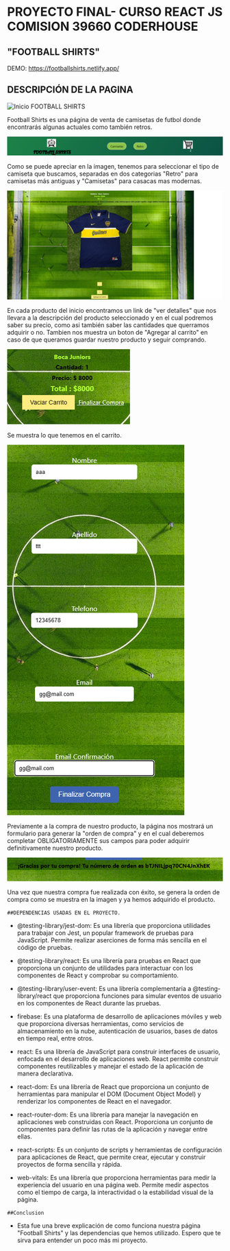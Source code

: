 # PROYECTO FINAL- CURSO REACT JS COMISION 39660 CODERHOUSE
## "FOOTBALL SHIRTS"
DEMO: https://footballshirts.netlify.app/

## DESCRIPCIÓN DE LA PAGINA
 ![Inicio FOOTBALL SHIRTS](./public/Images/Markdown/InicioFS.png)
 
 Football Shirts es una página de venta de camisetas de futbol donde encontrarás algunas actuales como también retros.
 
 ![Categorias FOOTBALL SHIRTS](./public/Images/Markdown/HeaderFS.png)
 
  Como se puede apreciar en la imagen, tenemos para seleccionar el tipo de camiseta que buscamos, separadas en dos categorias "Retro" para camisetas más antiguas y "Camisetas" para casacas mas modernas.
  
  ![Descripcion FOOTBALL SHIRTS](./public/Images/Markdown/DescripcionProductosFS.png)
  
  En cada producto del inicio encontramos un link de "ver detalles" que nos llevara a la descripción del producto seleccionado y en el cual podremos saber su precio, como asi también saber las cantidades que querramos     adquirir o no. Tambien nos muestra un boton de "Agregar al carrito" en caso de que queramos guardar nuestro producto y seguir comprando.
  
 ![Informacion FOOTBALL SHIRTS](./public/Images/Markdown/DescripcionCompraProducto.png)
 
  Se muestra lo que tenemos en el carrito.
  
![Formulario FOOTBALL SHIRTS](./public/Images/Markdown/FormularioPreCompraFS.png)

   Previamente a la compra de nuestro producto, la página nos mostrará un formulario para generar la "orden de compra" y en el cual deberemos completar OBLIGATORIAMENTE sus campos para poder adquirir definitivamente nuestro producto.
   
![Informacion FOOTBALL SHIRTS](./public/Images/Markdown/OrdenGeneradaFS.png)

   Una vez que nuestra compra fue realizada con éxito, se genera la orden de compra como se muestra en la imagen y ya hemos adquirido el producto.
    
    ##DEPENDENCIAS USADAS EN EL PROYECTO.
    
   * @testing-library/jest-dom: Es una librería que proporciona utilidades para trabajar con Jest, un popular framework de pruebas para JavaScript. Permite realizar aserciones de forma más sencilla en el código de pruebas.

   * @testing-library/react: Es una librería para pruebas en React que proporciona un conjunto de utilidades para interactuar con los componentes de React y comprobar su comportamiento.

   * @testing-library/user-event: Es una librería complementaria a @testing-library/react que proporciona funciones para simular eventos de usuario en los componentes de React durante las pruebas.

   * firebase: Es una plataforma de desarrollo de aplicaciones móviles y web que proporciona diversas herramientas, como servicios de almacenamiento en la nube, autenticación de usuarios, bases de datos en tiempo real, entre otros.

   * react: Es una librería de JavaScript para construir interfaces de usuario, enfocada en el desarrollo de aplicaciones web. React permite construir componentes reutilizables y manejar el estado de la aplicación de manera declarativa.

   * react-dom: Es una librería de React que proporciona un conjunto de herramientas para manipular el DOM (Document Object Model) y renderizar los componentes de React en el navegador.

   * react-router-dom: Es una librería para manejar la navegación en aplicaciones web construidas con React. Proporciona un conjunto de componentes para definir las rutas de la aplicación y navegar entre ellas.

   * react-scripts: Es un conjunto de scripts y herramientas de configuración para aplicaciones de React, que permite crear, ejecutar y construir proyectos de forma sencilla y rápida.

   * web-vitals: Es una librería que proporciona herramientas para medir la experiencia del usuario en una página web. Permite medir aspectos como el tiempo de carga, la interactividad o la estabilidad visual de la página.
    
    ##Conclusion
    
   - Esta fue una breve explicación de como funciona nuestra página "Football Shirts" y las dependencias que hemos utilizado. Espero que te sirva para entender un poco más mi proyecto.
    
  
  
  
 
